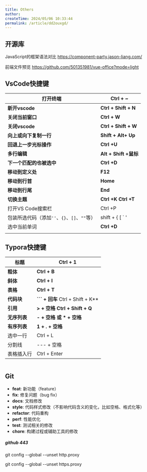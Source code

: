 ```yaml
---
title: Others
author:
createTime: 2024/05/06 10:33:44
permalink: /article/dd2ouxgd/
---
```

## 开源库

JavaScript的框架语法对比
https://component-party.jason-liang.com/

前端文件预览
https://github.com/501351981/vue-office?mode=light

## VsCode快捷键

| 打开终端                                     | Ctrl +   ~              |
| -------------------------------------------- | ----------------------- |
| **新开vscode**                               | **Ctrl +  Shift  +  N** |
| **关闭当前窗口**                             | **Ctrl +  W**           |
| **关闭vscode**                               | **Ctrl +  Shift  +  W** |
| **向上或向下复制一行**                       | **Shift + Alt+ Up**     |
| **回退上一步光标操作**                       | **Ctrl +U**             |
| **多行编辑**                                 | **Alt + Shift +鼠标**   |
| **下一个匹配的也被选中**                     | **Ctrl +D**             |
| **移动到定义处**                             | **F12**                 |
| **移动到行首**                               | **Home**                |
| **移动到行尾**                               | **End**                 |
| **切换主题**                                 | **Ctrl +K  Ctrl +T**    |
| 打开VS Code搜索栏                            | Ctrl +P                 |
| 包装所选代码（添加`''`、`{}`、`[]`、`""`等） | shift +  {  [  `  '     |
| 选中当前单词                                 | **Ctrl +D**             |
|                                              |                         |

## Typora快捷键

| 标题         | Ctrl + 1                                |
| ------------ | --------------------------------------- |
| **粗体**     | **Ctrl  + B**                           |
| **斜体**     | **Ctrl  + I**                           |
| **表格**     | **Ctrl  + T**                           |
| **代码块**   | **```  + 回车**     Ctrl  + Shift + K** |
| **引用**     | **> + 空格       Ctrl  + Shift + Q**    |
| **无序列表** | **-  +  空格    或     * + 空格**       |
| **有序列表** | **1 +  .   +  空格**                    |
| 选中一行     | Ctrl  + L                               |
| 分割线       | --- + 空格                              |
| 表格插入行   | Ctrl  + Enter                           |

```

```



## Git

- **feat**: 新功能（feature）
- **fix**: 修复问题（bug fix）
- **docs**: 文档修改
- **style**: 代码样式修改（不影响代码含义的变化，比如空格、格式化等）
- **refactor**: 代码重构
- **perf**: 性能优化
- **test**: 测试相关的修改
- **chore**: 构建过程或辅助工具的修改

##### github 443

git config --global --unset http.proxy

git config --global --unset https.proxy